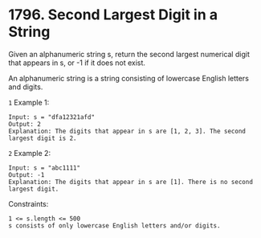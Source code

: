 # 1796. Second Largest Digit in a String

Given an alphanumeric string s, return the second largest numerical digit that appears in s, or -1 if it does not exist.

An alphanumeric string is a string consisting of lowercase English letters and digits.

`1` Example 1:

```
Input: s = "dfa12321afd"
Output: 2
Explanation: The digits that appear in s are [1, 2, 3]. The second largest digit is 2.
```

`2` Example 2:

```
Input: s = "abc1111"
Output: -1
Explanation: The digits that appear in s are [1]. There is no second largest digit.
```

Constraints:

```
1 <= s.length <= 500
s consists of only lowercase English letters and/or digits.
```
